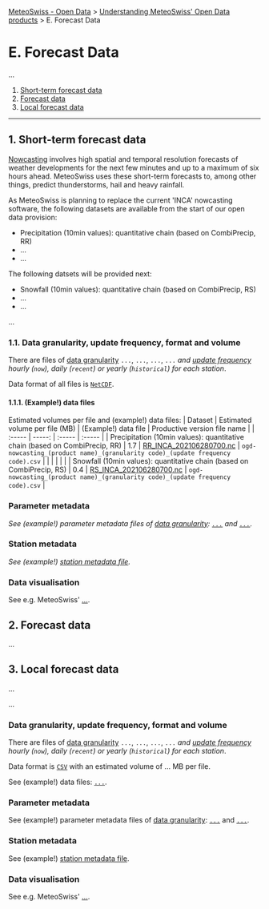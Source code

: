 [MeteoSwiss - Open Data](https://github.com/MeteoSwiss/opendata/blob/main/README.md) > [Understanding MeteoSwiss' Open Data products](https://github.com/MeteoSwiss/opendata/blob/main/README.md#understanding-meteoswiss-open-data-products) > E. Forecast Data

# E. Forecast Data
... 

1. [Short-term forecast data](#1-short-term-forecast-data)
2. [Forecast data](#2-forecast-data)
3. [Local forecast data](#3-local-forecast-data)

---

## 1. Short-term forecast data
[Nowcasting](https://www.meteoswiss.admin.ch/weather/warning-and-forecasting-systems/nowcasting.html) involves high spatial and temporal resolution forecasts of weather developments for the next few minutes and up to a maximum of six hours ahead. MeteoSwiss uses these short-term forecasts to, among other things, predict thunderstorms, hail and heavy rainfall.



As MeteoSwiss is planning to replace the current 'INCA' nowcasting software, the following datasets are available from the start of our open data provision:
- Precipitation (10min values): quantitative chain (based on CombiPrecip, RR)
- ...
- ...

The following datsets will be provided next:
- Snowfall (10min values): quantitative chain (based on CombiPrecip, RS)
- ...
- ...


<!-- The INCA forecasts come for the period 0h- +6h.

The data is being updated according to the respective update frequency. 

For more information see the metadata in each NetCDF-File. -->

...

### 1.1. Data granularity, update frequency, format and volume
There are files of [data granularity](https://github.com/MeteoSwiss/opendata-download?tab=readme-ov-file#data-granularity) `...`, `...`, `...`, `...` *and [update frequency](https://github.com/MeteoSwiss/opendata-download/blob/main/README.md#update-frequency) hourly (`now`), daily (`recent`) or yearly (`historical`) for each station*.

Data format of all files is [`NetCDF`](https://www.unidata.ucar.edu/software/netcdf).

#### 1.1.1. (Example!) data files
Estimated volumes per file and (example!) data files:
| Dataset | Estimated volume per file (MB) | (Example!) data file | Productive version file name |
| :----- | -----: | :----- | :----- |
| Precipitation (10min values): quantitative chain (based on CombiPrecip, RR) | 1.7 | [RR_INCA_202106280700.nc](https://github.com/MeteoSwiss/publication-opendata-inca-data-nowcasting/blob/main/RR_INCA_202106280700.nc) | `ogd-nowcasting_(product name)_(granularity code)_(update frequency code).csv` |
|     |     |     |     |
| Snowfall (10min values): quantitative chain (based on CombiPrecip, RS) | 0.4 | [RS_INCA_202106280700.nc](https://github.com/MeteoSwiss/publication-opendata-inca-data-nowcasting/blob/main/RS_INCA_202106280700.nc) | `ogd-nowcasting_(product name)_(granularity code)_(update frequency code).csv` |

### Parameter metadata
*See (example!) parameter metadata files of [data granularity](https://github.com/MeteoSwiss/opendata-download?tab=readme-ov-file#data-granularity): [`...`](...) and [`...`](...).*

<!-- ### Codes -->
<!-- ... -->

### Station metadata
*See (example!) [station metadata file](...).*

### Data visualisation
See e.g. MeteoSwiss' [...](...).

## 2. Forecast data
...

## 3. Local forecast data
... 

...

### Data granularity, update frequency, format and volume
There are files of [data granularity](https://github.com/MeteoSwiss/opendata-download?tab=readme-ov-file#data-granularity) `...`, `...`, `...`, `...` *and [update frequency](https://github.com/MeteoSwiss/opendata-download/blob/main/README.md#update-frequency) hourly (`now`), daily (`recent`) or yearly (`historical`) for each station*.

Data format is [`CSV`](https://github.com/MeteoSwiss/opendata-download?tab=readme-ov-file#column-separators-decimal-dividers-and-missing-values) with an estimated volume of ... MB per file.

See (example!) data files: [`...`](...).

### Parameter metadata
See (example!) parameter metadata files of [data granularity](https://github.com/MeteoSwiss/opendata-download?tab=readme-ov-file#data-granularity): [`...`](...) and [`...`](...).

<!-- ### Codes -->
<!-- ... -->

### Station metadata
See (example!) [station metadata file](...).

### Data visualisation
See e.g. MeteoSwiss' [...](...).
